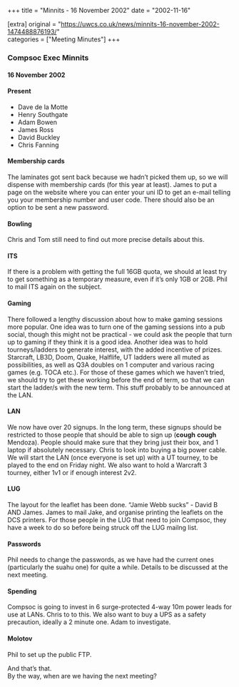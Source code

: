 +++
title = "Minnits - 16 November 2002"
date = "2002-11-16"

[extra]
original = "https://uwcs.co.uk/news/minnits-16-november-2002-1474488876193/"    
categories = ["Meeting Minutes"]
+++

### Compsoc Exec Minnits

#### 16 November 2002

#### Present

  - Dave de la Motte
  - Henry Southgate
  - Adam Bowen
  - James Ross
  - David Buckley
  - Chris Fanning

#### Membership cards

The laminates got sent back because we hadn’t picked them up, so we will dispense with membership cards (for this year at least). James to put a page on the website where you can enter your uni ID to get an e-mail telling you your membership number and user code. There should also be an option to be sent a new password.

#### Bowling

Chris and Tom still need to find out more precise details about this.

#### ITS

If there is a problem with getting the full 16GB quota, we should at least try to get something as a temporary measure, even if it’s only 1GB or 2GB. Phil to mail ITS again on the subject.

#### Gaming

There followed a lengthy discussion about how to make gaming sessions more popular. One idea was to turn one of the gaming sessions into a pub social, though this might not be practical - we could ask the people that turn up to gaming if they think it is a good idea. Another idea was to hold tourneys/ladders to generate interest, with the added incentive of prizes. Starcraft, LB3D, Doom, Quake, Halflife, UT ladders were all muted as possibilities, as well as Q3A doubles on 1 computer and various racing games (e.g. TOCA etc.). For those of these games which we haven’t tried, we should try to get these working before the end of term, so that we can start the ladder/s with the new term. This stuff probably to be announced at the LAN.

#### LAN

We now have over 20 signups. In the long term, these signups should be restricted to those people that should be able to sign up (**cough** **cough** Mendoza). People should make sure that they bring just their box, and 1 laptop if absolutely necessary. Chris to look into buying a big power cable. We will start the LAN (once everyone is set up) with a UT tourney, to be played to the end on Friday night. We also want to hold a Warcraft 3 tourney, either 1v1 or if enough interest 2v2.

#### LUG

The layout for the leaflet has been done. “Jamie Webb sucks” - David B AND James. James to mail Jake, and organise printing the leaflets on the DCS printers. For those people in the LUG that need to join Compsoc, they have a week to do so before being struck off the LUG mailng list.

#### Passwords

Phil needs to change the passwords, as we have had the current ones (particularly the suahu one) for quite a while. Details to be discussed at the next meeting.

#### Spending

Compsoc is going to invest in 6 surge-protected 4-way 10m power leads for use at LANs. Chris to to this. We also want to buy a UPS as a safety precaution, ideally a 2 minute one. Adam to investigate.

#### Molotov

Phil to set up the public FTP.

And that’s that.  
By the way, when are we having the next meeting?
